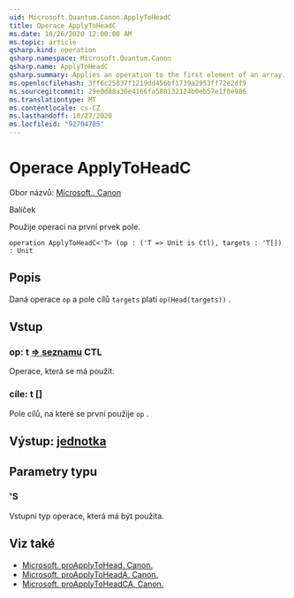 ```yaml
---
uid: Microsoft.Quantum.Canon.ApplyToHeadC
title: Operace ApplyToHeadC
ms.date: 10/26/2020 12:00:00 AM
ms.topic: article
qsharp.kind: operation
qsharp.namespace: Microsoft.Quantum.Canon
qsharp.name: ApplyToHeadC
qsharp.summary: Applies an operation to the first element of an array.
ms.openlocfilehash: 3ff6c25837f1219dd456bf1739a2953ff72e2df9
ms.sourcegitcommit: 29e0d88a30e4166fa580132124b0eb57e1f0e986
ms.translationtype: MT
ms.contentlocale: cs-CZ
ms.lasthandoff: 10/27/2020
ms.locfileid: "92704785"
---
```

# <a name="applytoheadc-operation"></a>Operace ApplyToHeadC

Obor názvů: [Microsoft.. Canon](xref:Microsoft.Quantum.Canon)

Balíček [](https://nuget.org/packages/)


Použije operaci na první prvek pole.

```qsharp
operation ApplyToHeadC<'T> (op : ('T => Unit is Ctl), targets : 'T[]) : Unit
```


## <a name="description"></a>Popis

Daná operace `op` a pole cílů `targets` platí `op(Head(targets))` .

## <a name="input"></a>Vstup

### <a name="op--t--unit-ctl"></a>op: t [=> seznamu](xref:microsoft.quantum.lang-ref.unit) CTL

Operace, která se má použít.


### <a name="targets--t"></a>cíle: t []

Pole cílů, na které se první použije `op` .



## <a name="output--unit"></a>Výstup: [jednotka](xref:microsoft.quantum.lang-ref.unit)



## <a name="type-parameters"></a>Parametry typu

### <a name="t"></a>'S

Vstupní typ operace, která má být použita.

## <a name="see-also"></a>Viz také

- [Microsoft. proApplyToHead. Canon.](xref:Microsoft.Quantum.Canon.ApplyToHead)
- [Microsoft. proApplyToHeadA. Canon.](xref:Microsoft.Quantum.Canon.ApplyToHeadA)
- [Microsoft. proApplyToHeadCA. Canon.](xref:Microsoft.Quantum.Canon.ApplyToHeadCA)